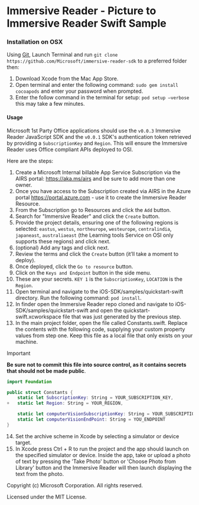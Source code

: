 # Immersive Reader - Picture to Immersive Reader Swift Sample

### Installation on OSX

Using [Git](https://git-scm.com/), Launch Terminal and run `git clone https://github.com/Microsoft/immersive-reader-sdk` to a preferred folder then:

1. Download Xcode from the Mac App Store.
2. Open terminal and enter the following command: `sudo gem install cocoapods` and enter your password when prompted. 
3. Enter the follow command in the terminal for setup: `pod setup –verbose` this may take a few minutes.

#### Usage

Microsoft 1st Party Office applications should use the `v0.0.3` Immersive Reader JavaScript SDK and the `v0.0.1` SDK's authentication token retrieved by providing a `SubscriptionKey` and `Region`. This will ensure the Immersive Reader uses Office compliant APIs deployed to OSI.

Here are the steps:

1. Create a Microsoft Internal billable App Service Subscription via the AIRS portal: https://aka.ms/airs and be sure to add more than one owner.
1. Once you have access to the Subscription created via AIRS in the Azure portal https://portal.azure.com - use it to create the Immersive Reader Resource.
1. From the Subscription go to Resources and click the `Add` button.
1. Search for "Immersive Reader" and click the `Create` button.
1. Provide the project details, ensuring one of the following regions is selected: `eastus`, `westus`, `northeurope`, `westeurope`, `centralindia`, `japaneast`, `australiaeast` (the Learning tools Service on OSI only supports these regions) and click next.
1. (optional) Add any tags and click next.
1. Review the terms and click the `Create` button (it’ll take a moment to deploy).
1. Once deployed, click the `Go to resource` button.
1. Click on the `Keys and Endpoint` button in the side menu.
1. These are your secrets. `KEY 1` is the `SubscriptionKey`, `LOCATION` is the `Region`.
1. Open terminal and navigate to the iOS-SDK/samples/quickstart-swift directory. Run the following command: `pod install`.
1. In finder open the Immersive Reader repo cloned and navigate to iOS-SDK/samples/quickstart-swift and open the quickstart-swift.xcworkspace file that was just generated by the previous step.
1. In the main project folder, open the file called Constants.swift. Replace the contents with the following code, supplying your custom property values from step one. Keep this file as a local file that only exists on your machine.

> [!IMPORTANT]
> **Be sure not to commit this file into source control, as it contains secrets that should not be made public**.

```swift
import Foundation

public struct Constants {
    static let SubscriptionKey: String = YOUR_SUBSCRIPTION_KEY,
+   static let Region: String = YOUR_REGION,

    static let computerVisionSubscriptionKey: String = YOUR_SUBSCRIPTION_KEY,
    static let computerVisionEndPoint: String = YOU_ENDPOINT
}
```

14. Set the archive scheme in Xcode by selecting a simulator or device target.
15. In Xcode press Ctrl + R to run the project and the app should launch on the specified simulator or device. Inside the app, take or upload a photo of text by pressing the 'Take Photo' button or 'Choose Photo from Library' button and the Immersive Reader will then launch displaying the text from the photo.



Copyright (c) Microsoft Corporation. All rights reserved.

Licensed under the MIT License.
